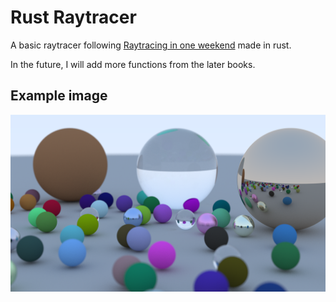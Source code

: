 # Rust Raytracer

A basic raytracer following [Raytracing in one weekend](https://raytracing.github.io/books/RayTracingInOneWeekend.html)
made in rust.

In the future, I will add more functions from the later books.

## Example image
![raytraced image](example/rendered_image.png)
